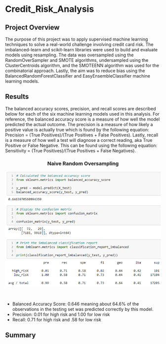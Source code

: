 # Credit_Risk_Analysis
## Project Overview
The purpose of this project was to apply supervised machine learning techniques to solve a real-world challenge involving credit card risk. The imbalanced-learn and scikit-learn libraries were used to build and evaluate models using resampling. The data was oversampled using the RandomOverSampler and SMOTE algorithms, undersampled using the ClusterCentroids algorithm, and the SMOTEENN algorithm was used for the combinatorial approach. Lastly, the aim was to reduce bias using the BalancedRandomForestClassifier and EasyEnsembleClassifier machine learning models. 

## Results
The balanced accuracy scores, precision, and recall scores are described below for each of the six machine learning models used in this analysis. For reference, the balanced 
accuracy score is a measure of how well the model predicted the actual outcome. The precision is a measure of how likely a positive value is actually true which is found by the 
following equation: Precision = (True Positives)/(True Positives + False Positives). Lastly, recall is a measure of how well a test will diagnose a correct reading, aka True
Positive or False Negative. This can be found using the following equation: Sensitivity = (True Positives)/(True Positives + False Negatives). 

<h3 align="center">Naive Random Oversampling</h3>
<p align="center">
    <img src= "https://github.com/Bropell/Credit_Risk_Analysis/blob/main/Resources/Naive_Random_Oversampling.png"/>
</p><br>

- Balanced Accuracy Score: 0.646 meaning about 64.6% of the observations in the testing set was predicted correctly by this model.
- Precision: 0.01 for high risk and 1.00 for low risk
- Recall: 0.71 for high risk and .58 for low risk

## Summary